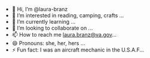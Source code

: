 - 👋 Hi, I’m @laura-branz
- 👀 I’m interested in reading, camping, crafts ...
- 🌱 I’m currently learning ...
- 💞️ I’m looking to collaborate on ...
- 📫 How to reach me laura.branz@va.gov...
- 😄 Pronouns: she, her, hers ...
- ⚡ Fun fact: I was an aircraft mechanic in the U.S.A.F...

<!---
laura-branz/laura-branz is a ✨ special ✨ repository because its `README.md` (this file) appears on your GitHub profile.
You can click the Preview link to take a look at your changes.
--->
